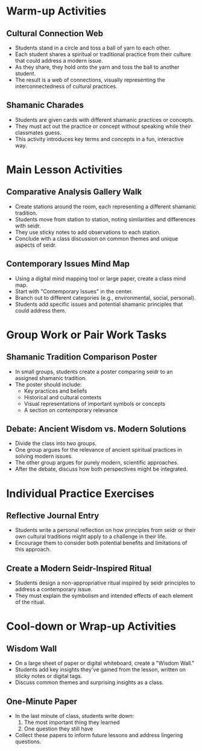 # Warm-up Activities

## Cultural Connection Web

- Students stand in a circle and toss a ball of yarn to each other.
- Each student shares a spiritual or traditional practice from their culture that could address a modern issue.
- As they share, they hold onto the yarn and toss the ball to another student.
- The result is a web of connections, visually representing the interconnectedness of cultural practices.

## Shamanic Charades

- Students are given cards with different shamanic practices or concepts.
- They must act out the practice or concept without speaking while their classmates guess.
- This activity introduces key terms and concepts in a fun, interactive way.

# Main Lesson Activities

## Comparative Analysis Gallery Walk

- Create stations around the room, each representing a different shamanic tradition.
- Students move from station to station, noting similarities and differences with seidr.
- They use sticky notes to add observations to each station.
- Conclude with a class discussion on common themes and unique aspects of seidr.

## Contemporary Issues Mind Map

- Using a digital mind mapping tool or large paper, create a class mind map.
- Start with "Contemporary Issues" in the center.
- Branch out to different categories (e.g., environmental, social, personal).
- Students add specific issues and potential shamanic principles that could address them.

# Group Work or Pair Work Tasks

## Shamanic Tradition Comparison Poster

- In small groups, students create a poster comparing seidr to an assigned shamanic tradition.
- The poster should include:
  - Key practices and beliefs
  - Historical and cultural contexts
  - Visual representations of important symbols or concepts
  - A section on contemporary relevance

## Debate: Ancient Wisdom vs. Modern Solutions

- Divide the class into two groups.
- One group argues for the relevance of ancient spiritual practices in solving modern issues.
- The other group argues for purely modern, scientific approaches.
- After the debate, discuss how both perspectives might be integrated.

# Individual Practice Exercises

## Reflective Journal Entry

- Students write a personal reflection on how principles from seidr or their own cultural traditions might apply to a challenge in their life.
- Encourage them to consider both potential benefits and limitations of this approach.

## Create a Modern Seidr-Inspired Ritual

- Students design a non-appropriative ritual inspired by seidr principles to address a contemporary issue.
- They must explain the symbolism and intended effects of each element of the ritual.

# Cool-down or Wrap-up Activities

## Wisdom Wall

- On a large sheet of paper or digital whiteboard, create a "Wisdom Wall."
- Students add key insights they've gained from the lesson, written on sticky notes or digital tags.
- Discuss common themes and surprising insights as a class.

## One-Minute Paper

- In the last minute of class, students write down:
  1. The most important thing they learned
  2. One question they still have
- Collect these papers to inform future lessons and address lingering questions.
